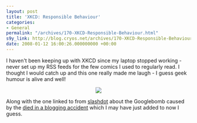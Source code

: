 ```yaml
---
layout: post
title: 'XKCD: Responsible Behaviour'
categories:
- General
permalink: "/archives/170-XKCD-Responsible-Behaviour.html"
s9y_link: http://blog.cryos.net/archives/170-XKCD-Responsible-Behaviour.html
date: 2008-01-12 16:00:26.000000000 +00:00
---
```

<span><p>I haven't been keeping up with XKCD since my laptop stopped working - never set up my RSS feeds for the few comics I used to regularly read. I thought I would catch up and this one really made me laugh - I guess geek humour is alive and well!</p>

<center><a href="http://xkcd.com/364/"><img src="http://imgs.xkcd.com/comics/responsible_behavior.png" /></a></center>

<p>Along with the one linked to from <a href="http://slashdot.org/">slashdot</a> about the Googlebomb caused by the <a href="http://xkcd.com/369/">died in a blogging accident</a> which I may have just added to now I guess.</p></span>
